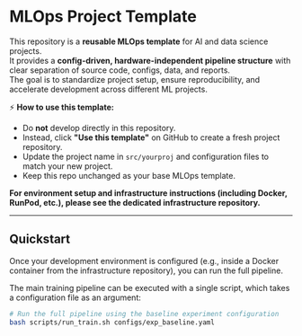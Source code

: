 # MLOps Project Template

This repository is a **reusable MLOps template** for AI and data science projects.  
It provides a **config-driven, hardware-independent pipeline structure** with clear separation of source code, configs, data, and reports.  
The goal is to standardize project setup, ensure reproducibility, and accelerate development across different ML projects.

⚡ **How to use this template:**  
- Do **not** develop directly in this repository.  
- Instead, click **"Use this template"** on GitHub to create a fresh project repository.  
- Update the project name in `src/yourproj` and configuration files to match your new project.  
- Keep this repo unchanged as your base MLOps template.

**For environment setup and infrastructure instructions (including Docker, RunPod, etc.), please see the dedicated infrastructure repository.**

---

## Quickstart

Once your development environment is configured (e.g., inside a Docker container from the infrastructure repository), you can run the full pipeline.

The main training pipeline can be executed with a single script, which takes a configuration file as an argument:

```bash
# Run the full pipeline using the baseline experiment configuration
bash scripts/run_train.sh configs/exp_baseline.yaml
